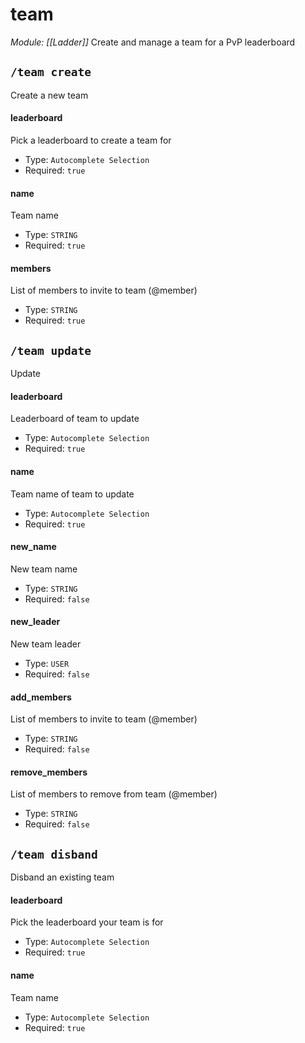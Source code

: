 # team
*Module: [[Ladder]]*
Create and manage a team for a PvP leaderboard
## `/team create`
Create a new team
#### leaderboard
Pick a leaderboard to create a team for
- Type: `Autocomplete Selection`
- Required: `true`
#### name
Team name
- Type: `STRING`
- Required: `true`
#### members
List of members to invite to team (@member)
- Type: `STRING`
- Required: `true`
## `/team update`
Update
#### leaderboard
Leaderboard of team to update
- Type: `Autocomplete Selection`
- Required: `true`
#### name
Team name of team to update
- Type: `Autocomplete Selection`
- Required: `true`
#### new_name
New team name
- Type: `STRING`
- Required: `false`
#### new_leader
New team leader
- Type: `USER`
- Required: `false`
#### add_members
List of members to invite to team (@member)
- Type: `STRING`
- Required: `false`
#### remove_members
List of members to remove from team (@member)
- Type: `STRING`
- Required: `false`
## `/team disband`
Disband an existing team
#### leaderboard
Pick the leaderboard your team is for
- Type: `Autocomplete Selection`
- Required: `true`
#### name
Team name
- Type: `Autocomplete Selection`
- Required: `true`